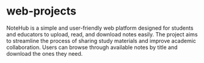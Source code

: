 # web-projects
NoteHub is a simple and user-friendly web platform designed for students and educators to upload, read, and download notes easily. The project aims to streamline the process of sharing study materials and improve academic collaboration. Users can browse through available notes by title and download the ones they need.
